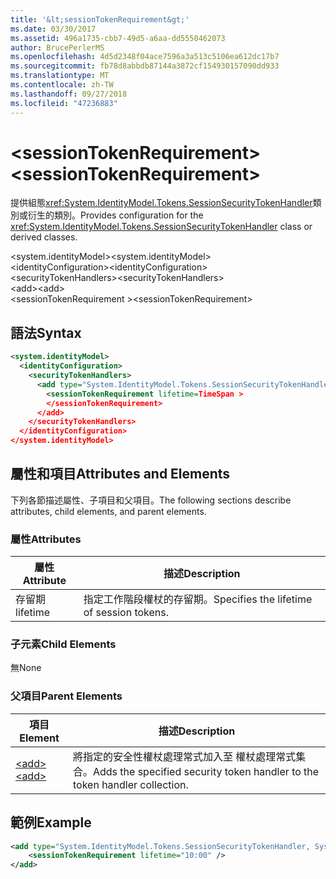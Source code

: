 ```yaml
---
title: '&lt;sessionTokenRequirement&gt;'
ms.date: 03/30/2017
ms.assetid: 496a1735-cbb7-49d5-a6aa-dd5550462073
author: BrucePerlerMS
ms.openlocfilehash: 4d5d2348f04ace7596a3a513c5106ea612dc17b7
ms.sourcegitcommit: fb78d8abbdb87144a3872cf154930157090dd933
ms.translationtype: MT
ms.contentlocale: zh-TW
ms.lasthandoff: 09/27/2018
ms.locfileid: "47236883"
---
```

# <a name="ltsessiontokenrequirementgt"></a><span data-ttu-id="77098-102">&lt;sessionTokenRequirement&gt;</span><span class="sxs-lookup"><span data-stu-id="77098-102">&lt;sessionTokenRequirement&gt;</span></span>
<span data-ttu-id="77098-103">提供組態<xref:System.IdentityModel.Tokens.SessionSecurityTokenHandler>類別或衍生的類別。</span><span class="sxs-lookup"><span data-stu-id="77098-103">Provides configuration for the <xref:System.IdentityModel.Tokens.SessionSecurityTokenHandler> class or derived classes.</span></span>  
  
 <span data-ttu-id="77098-104">\<system.identityModel></span><span class="sxs-lookup"><span data-stu-id="77098-104">\<system.identityModel></span></span>  
<span data-ttu-id="77098-105">\<identityConfiguration></span><span class="sxs-lookup"><span data-stu-id="77098-105">\<identityConfiguration></span></span>  
<span data-ttu-id="77098-106">\<securityTokenHandlers></span><span class="sxs-lookup"><span data-stu-id="77098-106">\<securityTokenHandlers></span></span>  
<span data-ttu-id="77098-107">\<add></span><span class="sxs-lookup"><span data-stu-id="77098-107">\<add></span></span>  
<span data-ttu-id="77098-108">\<sessionTokenRequirement ></span><span class="sxs-lookup"><span data-stu-id="77098-108">\<sessionTokenRequirement></span></span>  
  
## <a name="syntax"></a><span data-ttu-id="77098-109">語法</span><span class="sxs-lookup"><span data-stu-id="77098-109">Syntax</span></span>  
  
```xml  
<system.identityModel>  
  <identityConfiguration>  
    <securityTokenHandlers>  
      <add type="System.IdentityModel.Tokens.SessionSecurityTokenHandler, System.IdentityModel">  
        <sessionTokenRequirement lifetime=TimeSpan >  
        </sessionTokenRequirement>  
      </add>  
    </securityTokenHandlers>  
  </identityConfiguration>  
</system.identityModel>  
```  
  
## <a name="attributes-and-elements"></a><span data-ttu-id="77098-110">屬性和項目</span><span class="sxs-lookup"><span data-stu-id="77098-110">Attributes and Elements</span></span>  
 <span data-ttu-id="77098-111">下列各節描述屬性、子項目和父項目。</span><span class="sxs-lookup"><span data-stu-id="77098-111">The following sections describe attributes, child elements, and parent elements.</span></span>  
  
### <a name="attributes"></a><span data-ttu-id="77098-112">屬性</span><span class="sxs-lookup"><span data-stu-id="77098-112">Attributes</span></span>  
  
|<span data-ttu-id="77098-113">屬性</span><span class="sxs-lookup"><span data-stu-id="77098-113">Attribute</span></span>|<span data-ttu-id="77098-114">描述</span><span class="sxs-lookup"><span data-stu-id="77098-114">Description</span></span>|  
|---------------|-----------------|  
|<span data-ttu-id="77098-115">存留期</span><span class="sxs-lookup"><span data-stu-id="77098-115">lifetime</span></span>|<span data-ttu-id="77098-116">指定工作階段權杖的存留期。</span><span class="sxs-lookup"><span data-stu-id="77098-116">Specifies the lifetime of session tokens.</span></span>|  
  
### <a name="child-elements"></a><span data-ttu-id="77098-117">子元素</span><span class="sxs-lookup"><span data-stu-id="77098-117">Child Elements</span></span>  
 <span data-ttu-id="77098-118">無</span><span class="sxs-lookup"><span data-stu-id="77098-118">None</span></span>  
  
### <a name="parent-elements"></a><span data-ttu-id="77098-119">父項目</span><span class="sxs-lookup"><span data-stu-id="77098-119">Parent Elements</span></span>  
  
|<span data-ttu-id="77098-120">項目</span><span class="sxs-lookup"><span data-stu-id="77098-120">Element</span></span>|<span data-ttu-id="77098-121">描述</span><span class="sxs-lookup"><span data-stu-id="77098-121">Description</span></span>|  
|-------------|-----------------|  
|[<span data-ttu-id="77098-122">\<add></span><span class="sxs-lookup"><span data-stu-id="77098-122">\<add></span></span>](../../../../../docs/framework/configure-apps/file-schema/windows-identity-foundation/add.md)|<span data-ttu-id="77098-123">將指定的安全性權杖處理常式加入至 權杖處理常式集合。</span><span class="sxs-lookup"><span data-stu-id="77098-123">Adds the specified security token handler to the token handler collection.</span></span>|  
  
## <a name="example"></a><span data-ttu-id="77098-124">範例</span><span class="sxs-lookup"><span data-stu-id="77098-124">Example</span></span>  
  
```xml  
<add type="System.IdentityModel.Tokens.SessionSecurityTokenHandler, System.IdentityModel">           
    <sessionTokenRequirement lifetime="10:00" />  
</add>  
```
